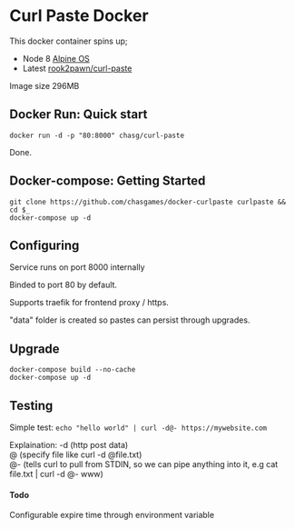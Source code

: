 # Curl Paste Docker

This docker container spins up;
* Node 8 [Alpine OS](https://www.alpinelinux.org/about/)
* Latest [rook2pawn/curl-paste](https://github.com/rook2pawn/curl-paste)


Image size 296MB 

## Docker Run: Quick start

```
docker run -d -p "80:8000" chasg/curl-paste
```

Done.


## Docker-compose: Getting Started

```
git clone https://github.com/chasgames/docker-curlpaste curlpaste && cd $_
docker-compose up -d
```


## Configuring

Service runs on port 8000 internally

Binded to port 80 by default.

Supports traefik for frontend proxy / https.

"data" folder is created so pastes can persist through upgrades.

## Upgrade

```
docker-compose build --no-cache
docker-compose up -d
```

## Testing

Simple test:
```echo "hello world" | curl -d@- https://mywebsite.com```

Explaination:
-d (http post data)  
@ (specify file like curl -d @file.txt)  
@- (tells curl to pull from STDIN, so we can pipe anything into it, e.g cat file.txt | curl -d @- www)  

#### Todo
Configurable expire time through environment variable

